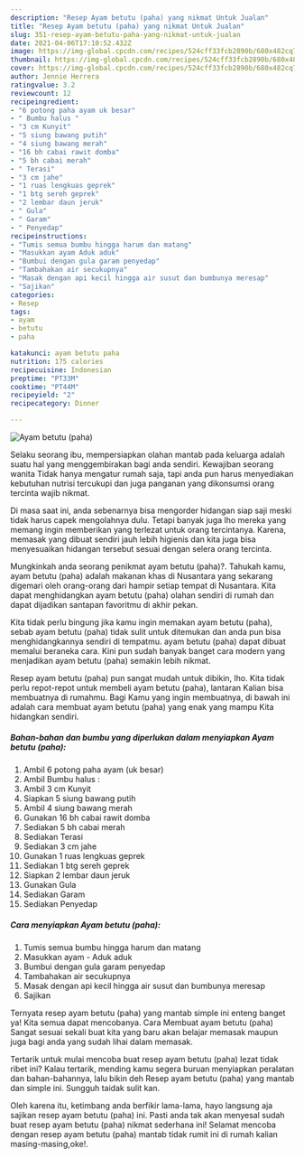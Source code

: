 ```yaml
---
description: "Resep Ayam betutu (paha) yang nikmat Untuk Jualan"
title: "Resep Ayam betutu (paha) yang nikmat Untuk Jualan"
slug: 351-resep-ayam-betutu-paha-yang-nikmat-untuk-jualan
date: 2021-04-06T17:10:52.432Z
image: https://img-global.cpcdn.com/recipes/524cff33fcb2890b/680x482cq70/ayam-betutu-paha-foto-resep-utama.jpg
thumbnail: https://img-global.cpcdn.com/recipes/524cff33fcb2890b/680x482cq70/ayam-betutu-paha-foto-resep-utama.jpg
cover: https://img-global.cpcdn.com/recipes/524cff33fcb2890b/680x482cq70/ayam-betutu-paha-foto-resep-utama.jpg
author: Jennie Herrera
ratingvalue: 3.2
reviewcount: 12
recipeingredient:
- "6 potong paha ayam uk besar"
- " Bumbu halus "
- "3 cm Kunyit"
- "5 siung bawang putih"
- "4 siung bawang merah"
- "16 bh cabai rawit domba"
- "5 bh cabai merah"
- " Terasi"
- "3 cm jahe"
- "1 ruas lengkuas geprek"
- "1 btg sereh geprek"
- "2 lembar daun jeruk"
- " Gula"
- " Garam"
- " Penyedap"
recipeinstructions:
- "Tumis semua bumbu hingga harum dan matang"
- "Masukkan ayam Aduk aduk"
- "Bumbui dengan gula garam penyedap"
- "Tambahakan air secukupnya"
- "Masak dengan api kecil hingga air susut dan bumbunya meresap"
- "Sajikan"
categories:
- Resep
tags:
- ayam
- betutu
- paha

katakunci: ayam betutu paha 
nutrition: 175 calories
recipecuisine: Indonesian
preptime: "PT33M"
cooktime: "PT44M"
recipeyield: "2"
recipecategory: Dinner

---
```



![Ayam betutu (paha)](https://img-global.cpcdn.com/recipes/524cff33fcb2890b/680x482cq70/ayam-betutu-paha-foto-resep-utama.jpg)

Selaku seorang ibu, mempersiapkan olahan mantab pada keluarga adalah suatu hal yang menggembirakan bagi anda sendiri. Kewajiban seorang  wanita Tidak hanya mengatur rumah saja, tapi anda pun harus menyediakan kebutuhan nutrisi tercukupi dan juga panganan yang dikonsumsi orang tercinta wajib nikmat.

Di masa  saat ini, anda sebenarnya bisa mengorder hidangan siap saji meski tidak harus capek mengolahnya dulu. Tetapi banyak juga lho mereka yang memang ingin memberikan yang terlezat untuk orang tercintanya. Karena, memasak yang dibuat sendiri jauh lebih higienis dan kita juga bisa menyesuaikan hidangan tersebut sesuai dengan selera orang tercinta. 



Mungkinkah anda seorang penikmat ayam betutu (paha)?. Tahukah kamu, ayam betutu (paha) adalah makanan khas di Nusantara yang sekarang digemari oleh orang-orang dari hampir setiap tempat di Nusantara. Kita dapat menghidangkan ayam betutu (paha) olahan sendiri di rumah dan dapat dijadikan santapan favoritmu di akhir pekan.

Kita tidak perlu bingung jika kamu ingin memakan ayam betutu (paha), sebab ayam betutu (paha) tidak sulit untuk ditemukan dan anda pun bisa menghidangkannya sendiri di tempatmu. ayam betutu (paha) dapat dibuat memalui beraneka cara. Kini pun sudah banyak banget cara modern yang menjadikan ayam betutu (paha) semakin lebih nikmat.

Resep ayam betutu (paha) pun sangat mudah untuk dibikin, lho. Kita tidak perlu repot-repot untuk membeli ayam betutu (paha), lantaran Kalian bisa membuatnya di rumahmu. Bagi Kamu yang ingin membuatnya, di bawah ini adalah cara membuat ayam betutu (paha) yang enak yang mampu Kita hidangkan sendiri.

<!--inarticleads1-->

##### Bahan-bahan dan bumbu yang diperlukan dalam menyiapkan Ayam betutu (paha):

1. Ambil 6 potong paha ayam (uk besar)
1. Ambil  Bumbu halus :
1. Ambil 3 cm Kunyit
1. Siapkan 5 siung bawang putih
1. Ambil 4 siung bawang merah
1. Gunakan 16 bh cabai rawit domba
1. Sediakan 5 bh cabai merah
1. Sediakan  Terasi
1. Sediakan 3 cm jahe
1. Gunakan 1 ruas lengkuas geprek
1. Sediakan 1 btg sereh geprek
1. Siapkan 2 lembar daun jeruk
1. Gunakan  Gula
1. Sediakan  Garam
1. Sediakan  Penyedap




<!--inarticleads2-->

##### Cara menyiapkan Ayam betutu (paha):

1. Tumis semua bumbu hingga harum dan matang
1. Masukkan ayam - Aduk aduk
1. Bumbui dengan gula garam penyedap
1. Tambahakan air secukupnya
1. Masak dengan api kecil hingga air susut dan bumbunya meresap
1. Sajikan




Ternyata resep ayam betutu (paha) yang mantab simple ini enteng banget ya! Kita semua dapat mencobanya. Cara Membuat ayam betutu (paha) Sangat sesuai sekali buat kita yang baru akan belajar memasak maupun juga bagi anda yang sudah lihai dalam memasak.

Tertarik untuk mulai mencoba buat resep ayam betutu (paha) lezat tidak ribet ini? Kalau tertarik, mending kamu segera buruan menyiapkan peralatan dan bahan-bahannya, lalu bikin deh Resep ayam betutu (paha) yang mantab dan simple ini. Sungguh taidak sulit kan. 

Oleh karena itu, ketimbang anda berfikir lama-lama, hayo langsung aja sajikan resep ayam betutu (paha) ini. Pasti anda tak akan menyesal sudah buat resep ayam betutu (paha) nikmat sederhana ini! Selamat mencoba dengan resep ayam betutu (paha) mantab tidak rumit ini di rumah kalian masing-masing,oke!.

